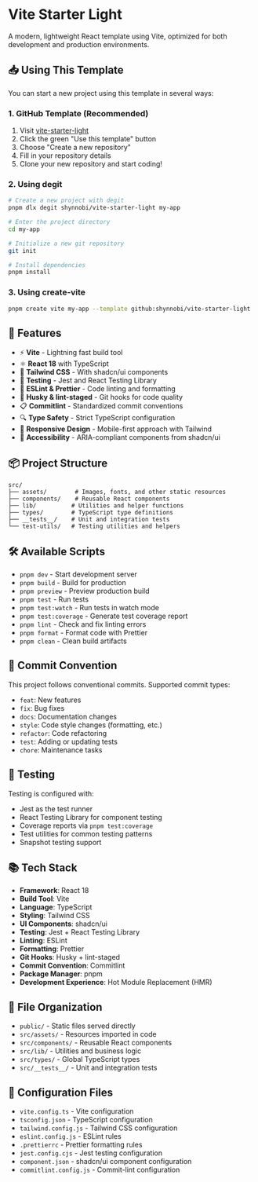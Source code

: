 # Vite Starter Light

A modern, lightweight React template using Vite, optimized for both development and production environments.

## 📥 Using This Template

You can start a new project using this template in several ways:

### 1. GitHub Template (Recommended)
1. Visit [vite-starter-light](https://github.com/shynnobi/vite-starter-light)
2. Click the green "Use this template" button
3. Choose "Create a new repository"
4. Fill in your repository details
5. Clone your new repository and start coding!

### 2. Using degit
```bash
# Create a new project with degit
pnpm dlx degit shynnobi/vite-starter-light my-app

# Enter the project directory
cd my-app

# Initialize a new git repository
git init

# Install dependencies
pnpm install
```

### 3. Using create-vite
```bash
pnpm create vite my-app --template github:shynnobi/vite-starter-light
```

## 🚀 Features

- ⚡️ **Vite** - Lightning fast build tool
- ⚛️ **React 18** with TypeScript
- 🎨 **Tailwind CSS** - With shadcn/ui components
- 🧪 **Testing** - Jest and React Testing Library
- 📝 **ESLint & Prettier** - Code linting and formatting
- 🔄 **Husky & lint-staged** - Git hooks for code quality
- 📋 **Commitlint** - Standardized commit conventions
- 🔍 **Type Safety** - Strict TypeScript configuration
- 📱 **Responsive Design** - Mobile-first approach with Tailwind
- 🎯 **Accessibility** - ARIA-compliant components from shadcn/ui

## 📦 Project Structure

```
src/
├── assets/        # Images, fonts, and other static resources
├── components/    # Reusable React components
├── lib/          # Utilities and helper functions
├── types/        # TypeScript type definitions
├── __tests__/    # Unit and integration tests
└── test-utils/   # Testing utilities and helpers
```

## 🛠️ Available Scripts

- `pnpm dev` - Start development server
- `pnpm build` - Build for production
- `pnpm preview` - Preview production build
- `pnpm test` - Run tests
- `pnpm test:watch` - Run tests in watch mode
- `pnpm test:coverage` - Generate test coverage report
- `pnpm lint` - Check and fix linting errors
- `pnpm format` - Format code with Prettier
- `pnpm clean` - Clean build artifacts

## 📝 Commit Convention

This project follows conventional commits. Supported commit types:

- `feat`: New features
- `fix`: Bug fixes
- `docs`: Documentation changes
- `style`: Code style changes (formatting, etc.)
- `refactor`: Code refactoring
- `test`: Adding or updating tests
- `chore`: Maintenance tasks

## 🧪 Testing

Testing is configured with:

- Jest as the test runner
- React Testing Library for component testing
- Coverage reports via `pnpm test:coverage`
- Test utilities for common testing patterns
- Snapshot testing support

## 📚 Tech Stack

- **Framework**: React 18
- **Build Tool**: Vite
- **Language**: TypeScript
- **Styling**: Tailwind CSS
- **UI Components**: shadcn/ui
- **Testing**: Jest + React Testing Library
- **Linting**: ESLint
- **Formatting**: Prettier
- **Git Hooks**: Husky + lint-staged
- **Commit Convention**: Commitlint
- **Package Manager**: pnpm
- **Development Experience**: Hot Module Replacement (HMR)

## 📂 File Organization

- `public/` - Static files served directly
- `src/assets/` - Resources imported in code
- `src/components/` - Reusable React components
- `src/lib/` - Utilities and business logic
- `src/types/` - Global TypeScript types
- `src/__tests__/` - Unit and integration tests

## 🔧 Configuration Files

- `vite.config.ts` - Vite configuration
- `tsconfig.json` - TypeScript configuration
- `tailwind.config.js` - Tailwind CSS configuration
- `eslint.config.js` - ESLint rules
- `.prettierrc` - Prettier formatting rules
- `jest.config.cjs` - Jest testing configuration
- `component.json` - shadcn/ui component configuration
- `commitlint.config.js` - Commit-lint configuration